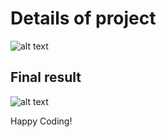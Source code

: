 # Details of project
![alt text](https://github.com/[Codegalax]/[web_projects]/edit/[main]/[anawesomeblog]/[images]/details.png?raw=true)

## Final result
![alt text](https://github.com/[Codegalax]/[web_projects]/edit/[main]/[anawesomeblog]/[images]/final.png?raw=true)


Happy Coding!

